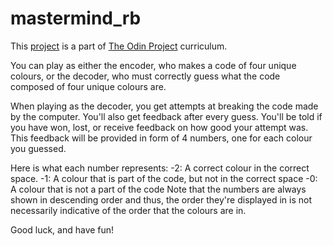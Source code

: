 # mastermind_rb

This [project](https://www.theodinproject.com/lessons/ruby-mastermind) is a part of [The Odin Project](https://www.theodinproject.com/) curriculum.

You can play as either the encoder, who makes a code of four unique colours, or the decoder, who must correctly guess what the code composed of four unique colours are.

When playing as the decoder, you get attempts at breaking the code made by the computer. You'll also get feedback after every guess. You'll be told if you have won, lost, or receive feedback on how good your attempt was. This feedback will be provided in form of 4 numbers, one for each colour you guessed.

Here is what each number represents:
    -2: A correct colour in the correct space.
    -1: A colour that is part of the code, but not in the correct space
    -0: A colour that is not a part of the code
Note that the numbers are always shown in descending order and thus, the order they're displayed in is not necessarily indicative of the order that the colours are in.

Good luck, and have fun!
